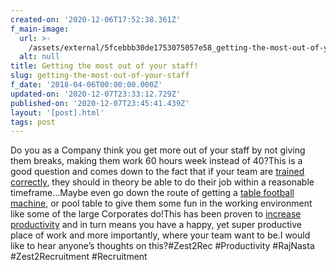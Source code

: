```yaml
---
created-on: '2020-12-06T17:52:38.361Z'
f_main-image:
  url: >-
    /assets/external/5fcebbb30de1753075057e58_getting-the-most-out-of-your-staff.png
  alt: null
title: Getting the most out of your staff!
slug: getting-the-most-out-of-your-staff
f_date: '2018-04-06T00:00:00.000Z'
updated-on: '2020-12-07T23:33:12.729Z'
published-on: '2020-12-07T23:45:41.439Z'
layout: '[post].html'
tags: post
---
```


Do you as a Company think you get more out of your staff by not giving them breaks, making them work 60 hours week instead of 40?This is a good question and comes down to the fact that if your team are [trained correctly](#), they should in theory be able to do their job within a reasonable timeframe…Maybe even go down the route of getting a [table football machine](#), or pool table to give them some fun in the working environment like some of the large Corporates do!This has been proven to [increase productivity](#) and in turn means you have a happy, yet super productive place of work and more importantly, where your team want to be.I would like to hear anyone’s thoughts on this?#Zest2Rec #Productivity #RajNasta #Zest2Recruitment #Recruitment
